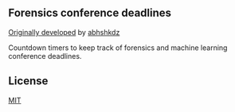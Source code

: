 ## Forensics conference deadlines

[Originally developed](https://github.com/abhshkdz/ai-deadlines/) by [abhshkdz](//twitter.com/abhshkdz)

Countdown timers to keep track of forensics and machine learning conference deadlines.

## License

[MIT][1]

[1]: https://abhshkdz.mit-license.org/
[2]: http://aideadlin.es/
[3]: http://geodeadlin.es/
[4]: https://github.com/tbryn/neuro-deadlines
[5]: https://github.com/dieg0as/ai-challenge-deadlines
[6]: http://www.conferenceranks.com/#
[7]: https://jackietseng.github.io/conference_call_for_paper/2018-2019-conferences-with-ccf.html
[8]: https://creedai.github.io/ai-deadlines/
[9]: https://ekut-es.github.io/es-deadlines/
